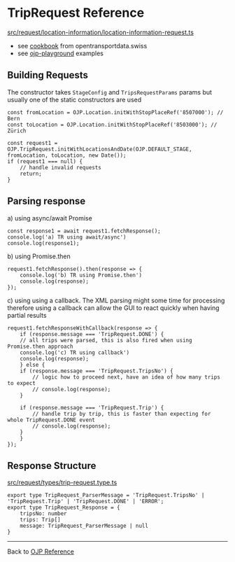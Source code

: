 # TripRequest Reference

[src/request/location-information/location-information-request.ts](../src/request/trips-request/trips-request.ts)

- see [cookbook](https://opentransportdata.swiss/en/cookbook/ojptriprequest/) from opentransportdata.swiss
- see [ojp-playground](../examples/ojp-playground) examples

## Building Requests

The constructor takes `StageConfig` and `TripsRequestParams` params but usually one of the static constructors are used

```
const fromLocation = OJP.Location.initWithStopPlaceRef('8507000'); // Bern
const toLocation = OJP.Location.initWithStopPlaceRef('8503000'); // Zürich

const request1 = OJP.TripRequest.initWithLocationsAndDate(OJP.DEFAULT_STAGE, fromLocation, toLocation, new Date());
if (request1 === null) {
    // handle invalid requests
    return;
}
```

## Parsing response

a) using async/await Promise
```
const response1 = await request1.fetchResponse();
console.log('a) TR using await/async')
console.log(response1);
```

b) using Promise.then
```
request1.fetchResponse().then(response => {
    console.log('b) TR using Promise.then')
    console.log(response);
});
```

c) using using a callback. The XML parsing might some time for processing therefore using a callback can allow the GUI to react quickly when having partial results
```
request1.fetchResponseWithCallback(response => {
    if (response.message === 'TripRequest.DONE') {
    // all trips were parsed, this is also fired when using Promise.then approach
    console.log('c) TR using callback')
    console.log(response);
    } else {
    if (response.message === 'TripRequest.TripsNo') {
        // logic how to proceed next, have an idea of how many trips to expect
        // console.log(response);
    }
    
    if (response.message === 'TripRequest.Trip') {
        // handle trip by trip, this is faster than expecting for whole TripRequest.DONE event
        // console.log(response);
    }
    }
});
```

## Response Structure

[src/request/types/trip-request.type.ts](../src/request/types/trip-request.type.ts)

```
export type TripRequest_ParserMessage = 'TripRequest.TripsNo' | 'TripRequest.Trip' | 'TripRequest.DONE' | 'ERROR';
export type TripRequest_Response = {
    tripsNo: number
    trips: Trip[]
    message: TripRequest_ParserMessage | null
}
```

----

Back to [OJP Reference](./reference.md)